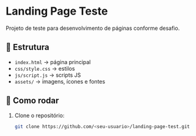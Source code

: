 # Landing Page Teste

Projeto de teste para desenvolvimento de páginas conforme desafio.

## 🚀 Estrutura
- `index.html` → página principal
- `css/style.css` → estilos
- `js/script.js` → scripts JS
- `assets/` → imagens, ícones e fontes

## 🔧 Como rodar
1. Clone o repositório:
   ```bash
   git clone https://github.com/<seu-usuario>/landing-page-test.git